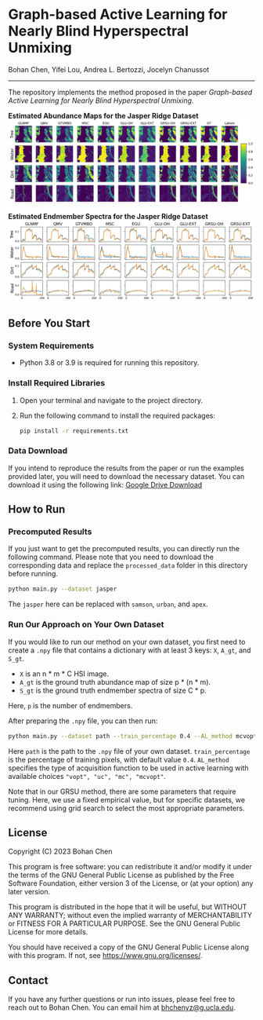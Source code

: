 # Graph-based Active Learning for Nearly Blind Hyperspectral Unmixing
Bohan Chen, Yifei Lou, Andrea L. Bertozzi, Jocelyn Chanussot
___________

The repository implements the method proposed in the paper *Graph-based Active Learning for Nearly Blind Hyperspectral Unmixing*.

**Estimated Abundance Maps for the Jasper Ridge Dataset**
![Estimated Abundance Maps](jasper_A.jpg)

**Estimated Endmember Spectra for the Jasper Ridge Dataset**
![Estimated Endmember Spectra](jasper_S.jpg)

## Before You Start

### System Requirements
- Python 3.8 or 3.9 is required for running this repository.

### Install Required Libraries
1. Open your terminal and navigate to the project directory.
2. Run the following command to install the required packages:

    ```bash
    pip install -r requirements.txt
    ```

### Data Download
If you intend to reproduce the results from the paper or run the examples provided later, you will need to download the necessary dataset. You can download it using the following link:
[Google Drive Download](https://drive.google.com/uc?export=download&id=1jnM-g4WErsObOQEgjg8onj-M8j8ooopq)

## How to Run

### Precomputed Results
If you just want to get the precomputed results, you can directly run the following command. Please note that you need to download the corresponding data and replace the `processed_data` folder in this directory before running.
```bash
python main.py --dataset jasper
```
The `jasper` here can be replaced with `samson`, `urban`, and `apex`.

### Run Our Approach on Your Own Dataset
If you would like to run our method on your own dataset, you first need to create a `.npy` file that contains a dictionary with at least 3 keys: `X`, `A_gt`, and `S_gt`.

- `X` is an n * m * C HSI image.
- `A_gt` is the ground truth abundance map of size p * (n * m).
- `S_gt` is the ground truth endmember spectra of size C * p.

Here, `p` is the number of endmembers.

After preparing the `.npy` file, you can then run:

```bash
python main.py --dataset path --train_percentage 0.4 --AL_method mcvopt
```

Here `path` is the path to the `.npy` file of your own dataset. `train_percentage` is the percentage of training pixels, with default value `0.4`. `AL_method` specifies the type of acquisition function to be used in active learning with available choices `"vopt", "uc", "mc", "mcvopt"`. 

Note that in our GRSU method, there are some parameters that require tuning. Here, we use a fixed empirical value, but for specific datasets, we recommend using grid search to select the most appropriate parameters.

## License
Copyright (C) 2023 Bohan Chen

This program is free software: you can redistribute it and/or modify
it under the terms of the GNU General Public License as published by
the Free Software Foundation, either version 3 of the License, or
(at your option) any later version.

This program is distributed in the hope that it will be useful,
but WITHOUT ANY WARRANTY; without even the implied warranty of
MERCHANTABILITY or FITNESS FOR A PARTICULAR PURPOSE.  See the
GNU General Public License for more details.

You should have received a copy of the GNU General Public License
along with this program.  If not, see <https://www.gnu.org/licenses/>.

## Contact
If you have any further questions or run into issues, please feel free to reach out to Bohan Chen. You can email him at [bhchenyz@g.ucla.edu](mailto:bhchenyz@g.ucla.edu).